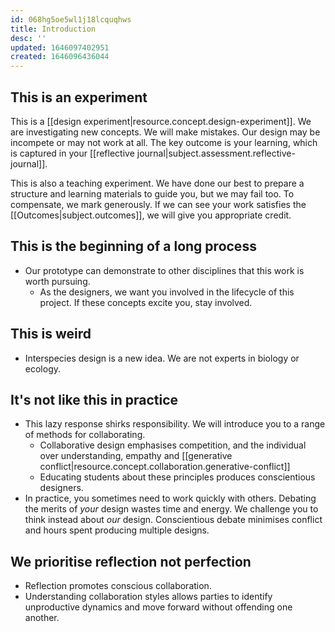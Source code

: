 ```yaml
---
id: 068hg5oe5wl1j18lcquqhws
title: Introduction
desc: ''
updated: 1646097402951
created: 1646096436044
---
```


## This is an experiment
This is a [[design experiment|resource.concept.design-experiment]]. We are investigating new concepts. We will make mistakes. Our design may be incompete or may not work at all. The key outcome is your learning, which is captured in your [[reflective journal|subject.assessment.reflective-journal]].

This is also a teaching experiment. We have done our best to prepare a structure and learning materials to guide you, but we may fail too. To compensate, we mark generously. If we can see your work satisfies the [[Outcomes|subject.outcomes]], we will give you appropriate credit.

## This is the beginning of a long process
- Our prototype can demonstrate to other disciplines that this work is worth pursuing.
  - As the designers, we want you involved in the lifecycle of this project. If these concepts excite you, stay involved.

## This is weird
- Interspecies design is a new idea. We are not experts in biology or ecology.

## It's not like this in practice
- This lazy response shirks responsibility. We will introduce you to a range of methods for collaborating. 
    - Collaborative design emphasises competition, and the individual over understanding, empathy and [[generative conflict|resource.concept.collaboration.generative-conflict]]
    - Educating students about these principles produces conscientious designers.
- In practice, you sometimes need to work quickly with others. Debating the merits of *your* design wastes time and energy. We challenge you to think instead about *our* design. Conscientious debate minimises conflict and hours spent producing multiple designs.

## We prioritise reflection not perfection
- Reflection promotes conscious collaboration. 
- Understanding collaboration styles allows parties to identify unproductive dynamics and move forward without offending one another.
